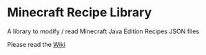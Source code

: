 # Minecraft Recipe Library

A library to modify / read Minecraft Java Edition Recipes JSON files

Please read the [Wiki](https://github.com/Xaxurro/MCRecipe-Lib/wiki)
